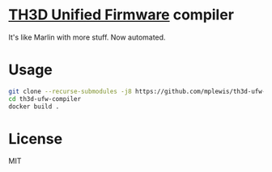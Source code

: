 # [TH3D Unified Firmware](https://github.com/houseofbugs/TH3D-Marlin) compiler

It's like Marlin with more stuff. Now automated.

# Usage

```sh
git clone --recurse-submodules -j8 https://github.com/mplewis/th3d-ufw-compiler
cd th3d-ufw-compiler
docker build .
```

# License

MIT
